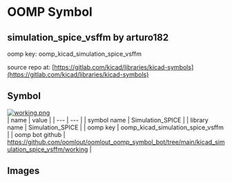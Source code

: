 # OOMP Symbol  
## simulation_spice_vsffm  by arturo182  
  
oomp key: oomp_kicad_simulation_spice_vsffm  
  
source repo at: [https://gitlab.com/kicad/libraries/kicad-symbols](https://gitlab.com/kicad/libraries/kicad-symbols)  
## Symbol  
  
[![working.png](working_600.png)](working.png)  
| name | value | 
| --- | --- | 
| symbol name | Simulation_SPICE | 
| library name | Simulation_SPICE | 
| oomp key | oomp_kicad_simulation_spice_vsffm | 
| oomp bot github | https://github.com/oomlout/oomlout_oomp_symbol_bot/tree/main/kicad_simulation_spice_vsffm/working | 
## Images  
